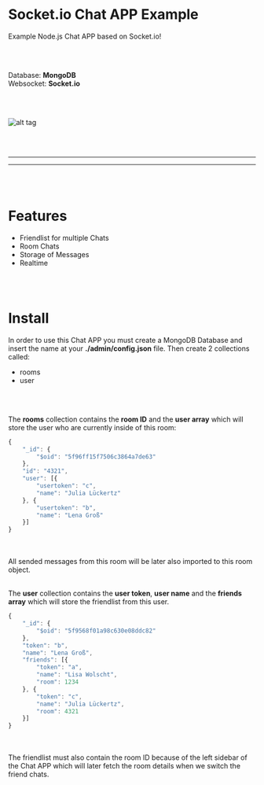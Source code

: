 # Socket.io Chat APP Example
Example Node.js Chat APP based on Socket.io!


<br />
<br />


Database: **MongoDB**<br />
Websocket: **Socket.io**<br />

<br />
<br />


![alt tag](https://i.imgur.com/KWylyt0)


<br />
<br />

____________________________________________________________
____________________________________________________________


<br />
<br />

# Features
- Friendlist for multiple Chats
- Room Chats
- Storage of Messages
- Realtime


<br />
<br />


# Install
In order to use this Chat APP you must create a MongoDB Database and insert the name at your **./admin/config.json** file. Then create 2 collections called:
- rooms
- user

<br />
<br />


The **rooms** collection contains the **room ID** and the **user array** which will store the user who are currently inside of this room:
```javascript
{
    "_id": {
        "$oid": "5f96ff15f7506c3864a7de63"
    },
    "id": "4321",
    "user": [{
        "usertoken": "c",
        "name": "Julia Lückertz"
    }, {
        "usertoken": "b",
        "name": "Lena Groß"
    }]
}
```
<br />
<br />
All sended messages from this room will be later also imported to this room object.

<br />
<br />


The **user** collection contains the **user token**, **user name** and the **friends array** which will store the friendlist from this user.
```javascript
{
    "_id": {
        "$oid": "5f9568f01a98c630e08ddc82"
    },
    "token": "b",
    "name": "Lena Groß",
    "friends": [{
        "token": "a",
        "name": "Lisa Wolscht",
        "room": 1234
    }, {
        "token": "c",
        "name": "Julia Lückertz",
        "room": 4321
    }]
}
```
<br />
<br />
The friendlist must also contain the room ID because of the left sidebar of the Chat APP which will later fetch the room details when we switch the friend chats.

